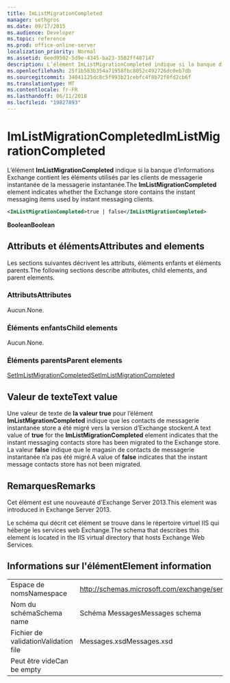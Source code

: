 ```yaml
---
title: ImListMigrationCompleted
manager: sethgros
ms.date: 09/17/2015
ms.audience: Developer
ms.topic: reference
ms.prod: office-online-server
localization_priority: Normal
ms.assetid: 6eed9502-5d9e-4345-ba23-3582ff487147
description: L’élément ImListMigrationCompleted indique si la banque d’informations Exchange contient les éléments de messagerie instantanées utilisés par les clients de messagerie instantanée.
ms.openlocfilehash: 25f1b583b354a71958fbc8052c492726dc0eb7db
ms.sourcegitcommit: 34041125dc8c5f993b21cebfc4f8b72f0fd2cb6f
ms.translationtype: MT
ms.contentlocale: fr-FR
ms.lasthandoff: 06/11/2018
ms.locfileid: "19827893"
---
```

# <a name="imlistmigrationcompleted"></a><span data-ttu-id="acb6a-103">ImListMigrationCompleted</span><span class="sxs-lookup"><span data-stu-id="acb6a-103">ImListMigrationCompleted</span></span>

<span data-ttu-id="acb6a-104">L’élément **ImListMigrationCompleted** indique si la banque d’informations Exchange contient les éléments utilisés par les clients de messagerie instantanée de la messagerie instantanée.</span><span class="sxs-lookup"><span data-stu-id="acb6a-104">The **ImListMigrationCompleted** element indicates whether the Exchange store contains the instant messaging items used by instant messaging clients.</span></span> 
  
```XML
<ImListMigrationCompleted>true | false</ImListMigrationCompleted>
```

 <span data-ttu-id="acb6a-105">**Boolean**</span><span class="sxs-lookup"><span data-stu-id="acb6a-105">**Boolean**</span></span>
## <a name="attributes-and-elements"></a><span data-ttu-id="acb6a-106">Attributs et éléments</span><span class="sxs-lookup"><span data-stu-id="acb6a-106">Attributes and elements</span></span>

<span data-ttu-id="acb6a-107">Les sections suivantes décrivent les attributs, éléments enfants et éléments parents.</span><span class="sxs-lookup"><span data-stu-id="acb6a-107">The following sections describe attributes, child elements, and parent elements.</span></span>
  
### <a name="attributes"></a><span data-ttu-id="acb6a-108">Attributs</span><span class="sxs-lookup"><span data-stu-id="acb6a-108">Attributes</span></span>

<span data-ttu-id="acb6a-109">Aucun.</span><span class="sxs-lookup"><span data-stu-id="acb6a-109">None.</span></span>
  
### <a name="child-elements"></a><span data-ttu-id="acb6a-110">Éléments enfants</span><span class="sxs-lookup"><span data-stu-id="acb6a-110">Child elements</span></span>

<span data-ttu-id="acb6a-111">Aucun.</span><span class="sxs-lookup"><span data-stu-id="acb6a-111">None.</span></span>
  
### <a name="parent-elements"></a><span data-ttu-id="acb6a-112">Éléments parents</span><span class="sxs-lookup"><span data-stu-id="acb6a-112">Parent elements</span></span>

[<span data-ttu-id="acb6a-113">SetImListMigrationCompleted</span><span class="sxs-lookup"><span data-stu-id="acb6a-113">SetImListMigrationCompleted</span></span>](setimlistmigrationcompleted.md)
  
## <a name="text-value"></a><span data-ttu-id="acb6a-114">Valeur de texte</span><span class="sxs-lookup"><span data-stu-id="acb6a-114">Text value</span></span>

<span data-ttu-id="acb6a-115">Une valeur de texte de **la valeur true** pour l’élément **ImListMigrationCompleted** indique que les contacts de messagerie instantanée store a été migré vers la version d’Exchange stockent.</span><span class="sxs-lookup"><span data-stu-id="acb6a-115">A text value of **true** for the **ImListMigrationCompleted** element indicates that the instant messaging contacts store has been migrated to the Exchange store.</span></span> <span data-ttu-id="acb6a-116">La valeur **false** indique que le magasin de contacts de messagerie instantanée n’a pas été migré.</span><span class="sxs-lookup"><span data-stu-id="acb6a-116">A value of **false** indicates that the instant message contacts store has not been migrated.</span></span> 
  
## <a name="remarks"></a><span data-ttu-id="acb6a-117">Remarques</span><span class="sxs-lookup"><span data-stu-id="acb6a-117">Remarks</span></span>

<span data-ttu-id="acb6a-118">Cet élément est une nouveauté d'Exchange Server 2013.</span><span class="sxs-lookup"><span data-stu-id="acb6a-118">This element was introduced in Exchange Server 2013.</span></span>
  
<span data-ttu-id="acb6a-119">Le schéma qui décrit cet élément se trouve dans le répertoire virtuel IIS qui héberge les services web Exchange.</span><span class="sxs-lookup"><span data-stu-id="acb6a-119">The schema that describes this element is located in the IIS virtual directory that hosts Exchange Web Services.</span></span>
  
## <a name="element-information"></a><span data-ttu-id="acb6a-120">Informations sur l'élément</span><span class="sxs-lookup"><span data-stu-id="acb6a-120">Element information</span></span>

|||
|:-----|:-----|
|<span data-ttu-id="acb6a-121">Espace de noms</span><span class="sxs-lookup"><span data-stu-id="acb6a-121">Namespace</span></span>  <br/> |http://schemas.microsoft.com/exchange/services/2006/messages  <br/> |
|<span data-ttu-id="acb6a-122">Nom du schéma</span><span class="sxs-lookup"><span data-stu-id="acb6a-122">Schema name</span></span>  <br/> |<span data-ttu-id="acb6a-123">Schéma Messages</span><span class="sxs-lookup"><span data-stu-id="acb6a-123">Messages schema</span></span>  <br/> |
|<span data-ttu-id="acb6a-124">Fichier de validation</span><span class="sxs-lookup"><span data-stu-id="acb6a-124">Validation file</span></span>  <br/> |<span data-ttu-id="acb6a-125">Messages.xsd</span><span class="sxs-lookup"><span data-stu-id="acb6a-125">Messages.xsd</span></span>  <br/> |
|<span data-ttu-id="acb6a-126">Peut être vide</span><span class="sxs-lookup"><span data-stu-id="acb6a-126">Can be empty</span></span>  <br/> ||
   

